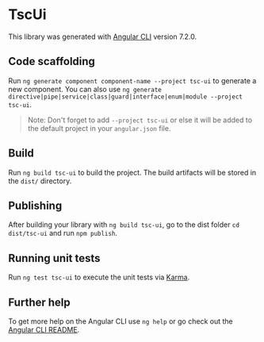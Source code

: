 # TscUi

This library was generated with [Angular CLI](https://github.com/angular/angular-cli) version 7.2.0.

## Code scaffolding

Run `ng generate component component-name --project tsc-ui` to generate a new component. You can also use `ng generate directive|pipe|service|class|guard|interface|enum|module --project tsc-ui`.
> Note: Don't forget to add `--project tsc-ui` or else it will be added to the default project in your `angular.json` file. 

## Build

Run `ng build tsc-ui` to build the project. The build artifacts will be stored in the `dist/` directory.

## Publishing

After building your library with `ng build tsc-ui`, go to the dist folder `cd dist/tsc-ui` and run `npm publish`.

## Running unit tests

Run `ng test tsc-ui` to execute the unit tests via [Karma](https://karma-runner.github.io).

## Further help

To get more help on the Angular CLI use `ng help` or go check out the [Angular CLI README](https://github.com/angular/angular-cli/blob/master/README.md).
